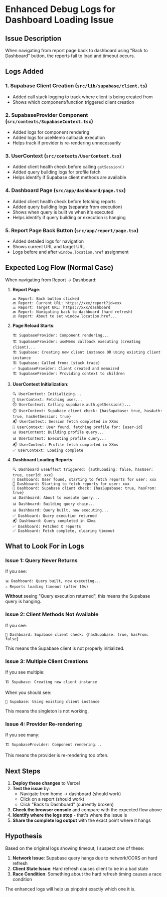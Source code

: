 # Enhanced Debug Logs for Dashboard Loading Issue

## Issue Description
When navigating from report page back to dashboard using "Back to Dashboard" button, the reports fail to load and timeout occurs.

## Logs Added

### 1. Supabase Client Creation (`src/lib/supabase/client.ts`)
- Added call stack logging to track where client is being created from
- Shows which component/function triggered client creation

### 2. SupabaseProvider Component (`src/contexts/SupabaseContext.tsx`)
- Added logs for component rendering
- Added logs for useMemo callback execution
- Helps track if provider is re-rendering unnecessarily

### 3. UserContext (`src/contexts/UserContext.tsx`)
- Added client health check before calling `getSession()`
- Added query building logs for profile fetch
- Helps identify if Supabase client methods are available

### 4. Dashboard Page (`src/app/dashboard/page.tsx`)
- Added client health check before fetching reports
- Added query building logs (separate from execution)
- Shows when query is built vs when it's executed
- Helps identify if query building or execution is hanging

### 5. Report Page Back Button (`src/app/report/page.tsx`)
- Added detailed logs for navigation
- Shows current URL and target URL
- Logs before and after `window.location.href` assignment

## Expected Log Flow (Normal Case)

When navigating from Report → Dashboard:

1. **Report Page**:
   ```
   🔙 Report: Back button clicked
   🔙 Report: Current URL: https://xxx/report?id=xxx
   🔙 Report: Target URL: https://xxx/dashboard
   🔙 Report: Navigating back to dashboard (hard refresh)
   🔙 Report: About to set window.location.href...
   ```

2. **Page Reload Starts**:
   ```
   🏗️ SupabaseProvider: Component rendering...
   🏗️ SupabaseProvider: useMemo callback executing (creating client)...
   🏗️ Supabase: Creating new client instance OR Using existing client instance
   🏗️ Supabase: Called from: [stack trace]
   ✅ SupabaseProvider: Client created and memoized
   🏗️ SupabaseProvider: Providing context to children
   ```

3. **UserContext Initialization**:
   ```
   🔍 UserContext: Initializing...
   📡 UserContext: Fetching user...
   ⏱️ UserContext: Calling supabase.auth.getSession()...
   ⏱️ UserContext: Supabase client check: {hasSupabase: true, hasAuth: true, hasGetSession: true}
   📬 UserContext: Session fetch completed in XXms
   👤 UserContext: User found, fetching profile for: [user-id]
   📊 UserContext: Building profile query...
   📊 UserContext: Executing profile query...
   📬 UserContext: Profile fetch completed in XXms
   ✅ UserContext: Loading complete
   ```

4. **Dashboard Loading Reports**:
   ```
   🔍 Dashboard useEffect triggered: {authLoading: false, hasUser: true, userId: xxx}
   👤 Dashboard: User found, starting to fetch reports for user: xxx
   📡 Dashboard: Starting to fetch reports for user: xxx
   📡 Dashboard: Supabase client check: {hasSupabase: true, hasFrom: true}
   📊 Dashboard: About to execute query...
   📊 Dashboard: Building query chain...
   📊 Dashboard: Query built, now executing...
   ✅ Dashboard: Query execution returned
   📬 Dashboard: Query completed in XXms
   ✅ Dashboard: Fetched X reports
   ✅ Dashboard: Fetch complete, clearing timeout
   ```

## What to Look For in Logs

### Issue 1: Query Never Returns
If you see:
```
📊 Dashboard: Query built, now executing...
⚠️ Reports loading timeout (after 10s)
```
**Without** seeing "Query execution returned", this means the Supabase query is hanging.

### Issue 2: Client Methods Not Available
If you see:
```
📡 Dashboard: Supabase client check: {hasSupabase: true, hasFrom: false}
```
This means the Supabase client is not properly initialized.

### Issue 3: Multiple Client Creations
If you see multiple:
```
🏗️ Supabase: Creating new client instance
```
When you should see:
```
🔄 Supabase: Using existing client instance
```
This means the singleton is not working.

### Issue 4: Provider Re-rendering
If you see many:
```
🏗️ SupabaseProvider: Component rendering...
```
This means the provider is re-rendering too often.

## Next Steps

1. **Deploy these changes** to Vercel
2. **Test the issue** by:
   - Navigate from home → dashboard (should work)
   - Click on a report (should work)
   - Click "Back to Dashboard" (currently broken)
3. **Check the browser console** and compare with the expected flow above
4. **Identify where the logs stop** - that's where the issue is
5. **Share the complete log output** with the exact point where it hangs

## Hypothesis

Based on the original logs showing timeout, I suspect one of these:

1. **Network Issue**: Supabase query hangs due to network/CORS on hard refresh
2. **Client State Issue**: Hard refresh causes client to be in a bad state
3. **Race Condition**: Something about the hard refresh timing causes a race condition

The enhanced logs will help us pinpoint exactly which one it is.

